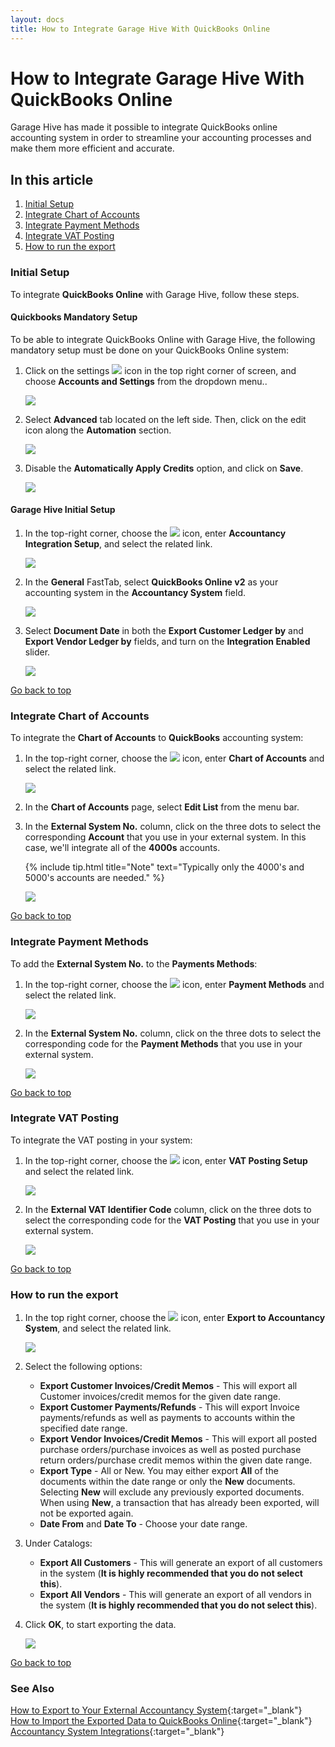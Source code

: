 ```yaml
---
layout: docs
title: How to Integrate Garage Hive With QuickBooks Online
---
```


<a name="top"></a>

# How to Integrate Garage Hive With QuickBooks Online
Garage Hive has made it possible to integrate QuickBooks online accounting system in order to streamline your accounting processes and make them more efficient and accurate.

## In this article
1. [Initial Setup](#initial-setup)
2. [Integrate Chart of Accounts](#integrate-chart-of-accounts)
3. [Integrate Payment Methods](#integrate-payment-methods)
4. [Integrate VAT Posting](#integrate-vat-posting)
5. [How to run the export](#how-to-run-the-export)

### Initial Setup
To integrate **QuickBooks Online** with Garage Hive, follow these steps.

#### Quickbooks Mandatory Setup
To be able to integrate QuickBooks Online with Garage Hive, the following mandatory setup must be done on your QuickBooks Online system:
1. Click on the settings ![](media/settings.png) icon in the top right corner of screen, and choose **Accounts and Settings** from the dropdown menu..

   ![](media/garagehive-quickbooks-online-mandatory-settings1.png)

2. Select **Advanced** tab  located on the left side. Then, click on the edit icon along the **Automation** section.

   ![](media/garagehive-quickbooks-online-mandatory-settings2.png)

3. Disable the **Automatically Apply Credits** option, and click on **Save**.

   ![](media/garagehive-quickbooks-online-mandatory-settings3.png)

#### Garage Hive Initial Setup
1. In the top-right corner, choose the ![](media/search_icon.png) icon, enter **Accountancy Integration Setup**, and select the related link.

   ![](media/garagehive-quickbooks-online-integration1.png)

2. In the **General** FastTab, select **QuickBooks Online v2** as your accounting system in the **Accountancy System** field.

   ![](media/garagehive-quickbooks-online-integration2.png)

3. Select **Document Date** in both the **Export Customer Ledger by** and **Export Vendor Ledger by** fields, and turn on the **Integration Enabled** slider.

   ![](media/garagehive-quickbooks-online-integration3.png)


[Go back to top](#top)

### Integrate Chart of Accounts
To integrate the **Chart of Accounts** to **QuickBooks** accounting system: 
1. In the top-right corner, choose the ![](media/search_icon.png) icon, enter **Chart of Accounts** and select the related link.

   ![](media/garagehive-quickbooks-online-integration7.png)

2. In the **Chart of Accounts** page, select **Edit List** from the menu bar.
3. In the **External System No.** column, click on the three dots to select the corresponding **Account** that you use in your external system. In this case, we'll integrate all of the **4000s** accounts.

   {% include tip.html title="Note" text="Typically only the 4000's and 5000's accounts are needed." %}

   ![](media/garagehive-quickbooks-online-integration8.png)


[Go back to top](#top)

### Integrate Payment Methods
To add the **External System No.** to the **Payments Methods**: 
1. In the top-right corner, choose the ![](media/search_icon.png) icon, enter **Payment Methods** and select the related link.

   ![](media/garagehive-quickbooks-online-integration9.png)

2. In the **External System No.** column, click on the three dots to select the corresponding code for the **Payment Methods** that you use in your external system.

   ![](media/garagehive-quickbooks-online-integration10.png)


[Go back to top](#top)

### Integrate VAT Posting
To integrate the VAT posting in your system: 
1. In the top-right corner, choose the ![](media/search_icon.png) icon, enter **VAT Posting Setup** and select the related link.

   ![](media/garagehive-quickbooks-vat-posting1.png)

2. In the **External VAT Identifier Code** column, click on the three dots to select the corresponding code for the **VAT Posting** that you use in your external system.

   ![](media/garagehive-quickbooks-vat-posting2.png)


[Go back to top](#top)

### How to run the export 
1. In the top right corner, choose the ![](media/search_icon.png) icon, enter **Export to Accountancy System**, and select the related link.

    ![](media/garagehive-sage-accounting-setup8.png)

2. Select the following options:
   * **Export Customer Invoices/Credit Memos** - This will export all Customer invoices/credit memos for the given date range. 
   * **Export Customer Payments/Refunds** - This will export Invoice payments/refunds as well as payments to accounts within the specified date range.
   * **Export Vendor Invoices/Credit Memos** - This will export all posted purchase orders/purchase invoices as well as posted purchase return orders/purchase credit memos within the given date range.
   * **Export Type** - All or New. You may either export **All** of the documents within the date range or only the **New** documents. Selecting **New** will exclude any previously exported documents. When using **New**, a transaction that has already been exported, will not be exported again.
   * **Date From** and **Date To** - Choose your date range.

3. Under Catalogs:
   * **Export All Customers** - This will generate an export of all customers in the system (**It is highly recommended that you do not select this**).
   * **Export All Vendors** - This will generate an export of all vendors in the system (**It is highly recommended that you do not select this**).

4. Click **OK**, to start exporting the data.

   ![](media/garagehive-sage-accounting-setup9.png)


[Go back to top](#top)


### **See Also**

[How to Export to Your External Accountancy System](garagehive-finance-accountancy-export.html){:target="_blank"} \
[How to Import the Exported Data to QuickBooks Online](garagehive-import-exported-data-to-quickbooks-online.html){:target="_blank"} \
[Accountancy System Integrations](garagehive-external-accountancy-integration.html){:target="_blank"}




